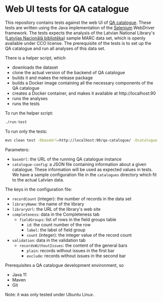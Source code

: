 # Web UI tests for QA catalogue

This repository contains tests against the web UI of [QA catalogue](https://github.com/pkiraly/qa-catalogue). These tests are written using the Java implementation of the [Selenium](https://www.selenium.dev/) WebDriver framework. The tests expects the analysis of the Latvian National Library's ([Latvijas Nacionālā bibliotēka](https://lnb.lv/)) sample MARC data set, which is openly available under CCO license. The prerequisite of the tests is to set up the QA catalogue and run all analyses of this data set.

There is a helper script, which 
* downloads the dataset
* clone the actual version of the backend of QA catalogue
* builds it and makes the release package
* builds a Docker image containing all the necessary components of the QA catalogue
* creates a Docker container, and makes it available at http://localhost:90 
* runs the analyses
* runs the tests

To run the helper script:
```bash
./run-test
```

To run only the tests:
```bash
mvn clean test -DbaseUrl=http://localhost:90/qa-catalogue/ -Dcatalogue-config=catalogues/lnb.json
```

Parameters:
* `baseUrl`: the URL of the running QA catalogue instance
* `catalogue-config`: a JSON file containing information about a given catalogue. These information will be used as
     expected values in tests. We have a sample configuration file in the `catalogues` directory which fit to the
     actual Latvian data.

The keys in the configuration file:
* `recordCount` (integer): the number of records in the data set
* `libraryName`: the name of the library
* `libraryUrl`: the URL of the library's web site
* `completeness`: data in the Completeness tab
  * `fieldGroups`: list of rows in the field groups table
    * `id`: the count number of the row
    * `label`: the label of field group
    * `count` (integer): the integer value of the record count
* `validation`: data in the validation tab
  * `recordsWithoutIssues`: the content of the general bars
    * `plain`: records without issues in the first bar
    * `exclude`: records without issues in the second bar

Prerequisites a QA catalogue development environment, so
* Java 11
* Maven
* Git

Note: it was only tested under Ubuntu Linux.
